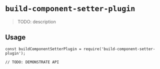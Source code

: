 # `build-component-setter-plugin`

> TODO: description

## Usage

```
const buildComponentSetterPlugin = require('build-component-setter-plugin');

// TODO: DEMONSTRATE API
```
